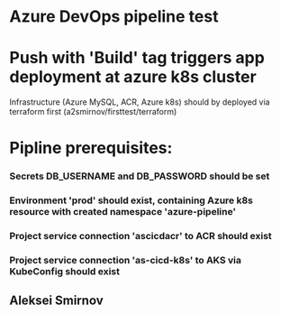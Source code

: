 # Azure DevOps pipeline test
# Push with 'Build' tag triggers app deployment at azure k8s cluster
Infrastructure (Azure MySQL, ACR, Azure k8s) should by deployed via terraform first
(a2smirnov/firsttest/terraform)

# Pipline prerequisites:
### Secrets DB_USERNAME and DB_PASSWORD should be set
### Environment 'prod' should exist, containing Azure k8s resource with created namespace 'azure-pipeline'
### Project service connection 'ascicdacr' to ACR should exist
### Project service connection 'as-cicd-k8s' to AKS via KubeConfig should exist

## Aleksei Smirnov